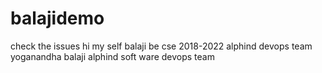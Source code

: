 # balajidemo
check the issues 
hi my self balaji
be cse 
2018-2022
alphind
devops team 
yoganandha
balaji
alphind soft ware
devops team

